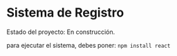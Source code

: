 <H1> Sistema de Registro </H1>

Estado del proyecto: En construcción.

para ejecutar el sistema, debes poner:
```npm install react ```
